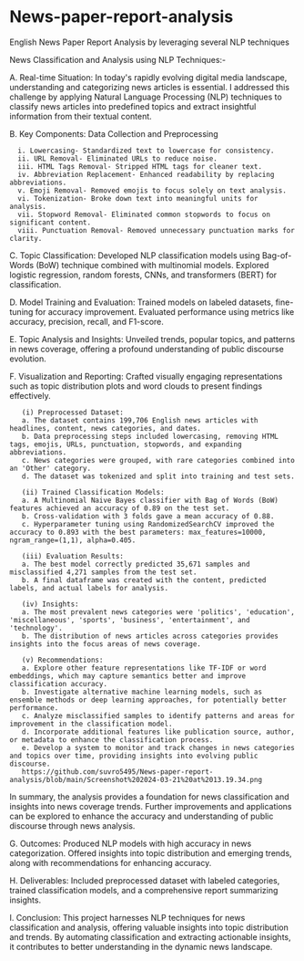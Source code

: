 # News-paper-report-analysis
English News Paper Report Analysis by leveraging several NLP techniques


News Classification and Analysis using NLP Techniques:-

A. Real-time Situation:
In today's rapidly evolving digital media landscape, understanding and categorizing news articles is essential. I addressed this challenge by applying Natural Language Processing (NLP) techniques to classify news articles into predefined topics and extract insightful information from their textual content.

B. Key Components: Data Collection and Preprocessing

      i. Lowercasing- Standardized text to lowercase for consistency.
      ii. URL Removal- Eliminated URLs to reduce noise.
      iii. HTML Tags Removal- Stripped HTML tags for cleaner text.
      iv. Abbreviation Replacement- Enhanced readability by replacing abbreviations.
      v. Emoji Removal- Removed emojis to focus solely on text analysis.
      vi. Tokenization- Broke down text into meaningful units for analysis.
      vii. Stopword Removal- Eliminated common stopwords to focus on significant content.
      viii. Punctuation Removal- Removed unnecessary punctuation marks for clarity.

      
C. Topic Classification:
Developed NLP classification models using Bag-of-Words (BoW) technique combined with multinomial models. Explored logistic regression, random forests, CNNs, and transformers (BERT) for classification.

D. Model Training and Evaluation:
Trained models on labeled datasets, fine-tuning for accuracy improvement. Evaluated performance using metrics like accuracy, precision, recall, and F1-score.

E. Topic Analysis and Insights:
Unveiled trends, popular topics, and patterns in news coverage, offering a profound understanding of public discourse evolution.

F. Visualization and Reporting:
Crafted visually engaging representations such as topic distribution plots and word clouds to present findings effectively.

       (i) Preprocessed Dataset:
       a. The dataset contains 199,706 English news articles with headlines, content, news categories, and dates.
       b. Data preprocessing steps included lowercasing, removing HTML tags, emojis, URLs, punctuation, stopwords, and expanding abbreviations.
       c. News categories were grouped, with rare categories combined into an 'Other' category.
       d. The dataset was tokenized and split into training and test sets.
       
       (ii) Trained Classification Models:
       a. A Multinomial Naive Bayes classifier with Bag of Words (BoW) features achieved an accuracy of 0.89 on the test set.
       b. Cross-validation with 3 folds gave a mean accuracy of 0.88.
       c. Hyperparameter tuning using RandomizedSearchCV improved the accuracy to 0.893 with the best parameters: max_features=10000, ngram_range=(1,1), alpha=0.405.
       
       (iii) Evaluation Results:
       a. The best model correctly predicted 35,671 samples and misclassified 4,271 samples from the test set.
       b. A final dataframe was created with the content, predicted labels, and actual labels for analysis.
       
       (iv) Insights:
       a. The most prevalent news categories were 'politics', 'education', 'miscellaneous', 'sports', 'business', 'entertainment', and 'technology'.
       b. The distribution of news articles across categories provides insights into the focus areas of news coverage.
       
       (v) Recommendations:
       a. Explore other feature representations like TF-IDF or word embeddings, which may capture semantics better and improve classification accuracy.
       b. Investigate alternative machine learning models, such as ensemble methods or deep learning approaches, for potentially better performance.
       c. Analyze misclassified samples to identify patterns and areas for improvement in the classification model.
       d. Incorporate additional features like publication source, author, or metadata to enhance the classification process.
       e. Develop a system to monitor and track changes in news categories and topics over time, providing insights into evolving public discourse.
       https://github.com/suvro5495/News-paper-report-analysis/blob/main/Screenshot%202024-03-21%20at%2013.19.34.png

In summary, the analysis provides a foundation for news classification and insights into news coverage trends. Further improvements and applications can be explored to enhance the accuracy and understanding of public discourse through news analysis.

G. Outcomes:
Produced NLP models with high accuracy in news categorization. Offered insights into topic distribution and emerging trends, along with recommendations for enhancing accuracy.

H. Deliverables:
Included preprocessed dataset with labeled categories, trained classification models, and a comprehensive report summarizing insights.

I. Conclusion:
This project harnesses NLP techniques for news classification and analysis, offering valuable insights into topic distribution and trends. By automating classification and extracting actionable insights, it contributes to better understanding in the dynamic news landscape.
